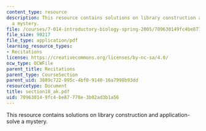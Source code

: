 ```yaml
---
content_type: resource
description: This resource contains solutions on library construction and application-solve
  a mystery.
file: /courses/7-014-introductory-biology-spring-2005/709630149fc4be87778e3b02ad3b1a56_section18_ak.pdf
file_size: 90217
file_type: application/pdf
learning_resource_types:
- Recitations
license: https://creativecommons.org/licenses/by-nc-sa/4.0/
ocw_type: OCWFile
parent_title: Recitations
parent_type: CourseSection
parent_uid: 3889c722-095c-4bf0-9140-16a7998b93dd
resourcetype: Document
title: section18_ak.pdf
uid: 70963014-9fc4-be87-778e-3b02ad3b1a56
---
```

This resource contains solutions on library construction and application-solve a mystery.
